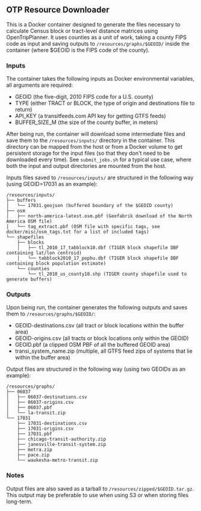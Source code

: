 ## OTP Resource Downloader

This is a Docker container designed to generate the files necessary to calculate Census block or tract-level distance matrices using OpenTripPlanner. It uses counties as a unit of work, taking a county FIPS code as input and saving outputs to `/resources/graphs/$GEOID/` inside the container (where $GEOID is the FIPS code of the county). 

### Inputs
The container takes the following inputs as Docker environmental variables, all arguments are required:

- GEOID (the five-digit, 2010 FIPS code for a U.S. county)
- TYPE (either TRACT or BLOCK, the type of origin and destinations file to return) 
- API_KEY (a transitfeeds.com API key for getting GTFS feeds)
- BUFFER_SIZE_M (the size of the county buffer, in meters)

After being run, the container will download some intermediate files and save them to the `/resources/inputs/` directory in the container. This directory can be mapped from the host or from a Docker volume to get persistent storage for the input files (so that they don't need to be downloaded every time). See `submit_jobs.sh` for a typical use case, where both the input and output directories are mounted from the host.

Inputs files saved to `/resources/inputs/` are structured in the following way (using GEOID=17031 as an example):

```
/resources/inputs/
├── buffers
│   └── 17031.geojson (buffered boundary of the $GEOID county)
├── osm
│   ├── north-america-latest.osm.pbf (Geofabrik download of the North America OSM file)
│   └── tag_extract.pbf (OSM file with specific tags, see docker/misc/osm_tags.txt for a list of included tags)
└── shapefiles
    ├── blocks
    │   ├── tl_2010_17_tabblock10.dbf (TIGER block shapefile DBF containing lat/lon centroid)
    │   └── tabblock2010_17_pophu.dbf (TIGER block shapefile DBF containing block population estimate)
    └── counties
        └── tl_2010_us_county10.shp (TIGER county shapefile used to generate buffers)
```

### Outputs
Upon being run, the container generates the following outputs and saves them to `/resources/graphs/$GEOID/`:

- GEOID-destinations.csv (all tract or block locations within the buffer area)
- GEOID-origins.csv (all tracts or block locations only within the GEOID)
- GEOID.pbf (a clipped OSM PBF of all the buffered GEOID area)
- transi_system_name.zip (multiple, all GTFS feed zips of systems that lie within the buffer area)

Output files are structured in the following way (using two GEOIDs as an example):

```
/resources/graphs/
├── 06037
│   ├── 06037-destinations.csv 
│   ├── 06037-origins.csv
│   ├── 06037.pbf
│   └── la-transit.zip
└── 17031
    ├── 17031-destinations.csv
    ├── 17031-origins.csv
    ├── 17031.pbf
    ├── chicago-transit-authority.zip
    ├── janesville-transit-system.zip
    ├── metra.zip
    ├── pace.zip
    └── waukesha-metro-transit.zip

```

### Notes

Output files are also saved as a tarball to `/resources/zipped/$GEOID.tar.gz`. This output may be preferable to use when using S3 or when storing files long-term.
